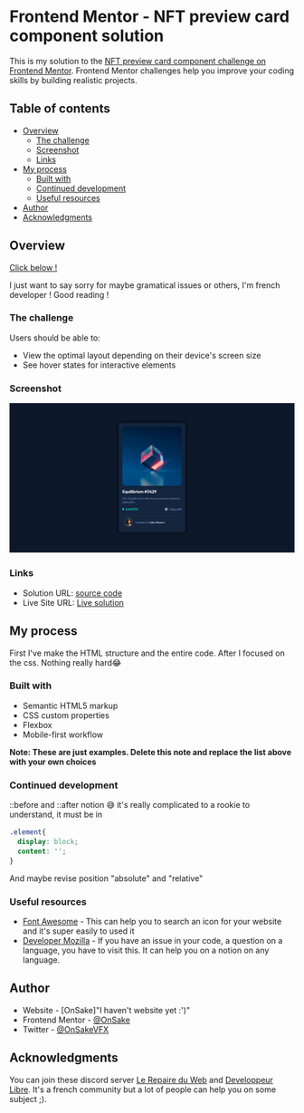 # Frontend Mentor - NFT preview card component solution

This is my solution to the [NFT preview card component challenge on Frontend Mentor](https://www.frontendmentor.io/challenges/nft-preview-card-component-SbdUL_w0U). Frontend Mentor challenges help you improve your coding skills by building realistic projects. 

## Table of contents

- [Overview](#overview)
  - [The challenge](#the-challenge)
  - [Screenshot](#screenshot)
  - [Links](#links)
- [My process](#my-process)
  - [Built with](#built-with)
  - [Continued development](#continued-development)
  - [Useful resources](#useful-resources)
- [Author](#author)
- [Acknowledgments](#acknowledgments)


## Overview
  [Click below !](#the-challenge) 

  I just want to say sorry for maybe gramatical issues or others, I'm french developer !
  Good reading !
### The challenge

Users should be able to:

- View the optimal layout depending on their device's screen size
- See hover states for interactive elements

### Screenshot

![My Solution](/design/screenshot.png)
### Links

- Solution URL: [source code](https://github.com/OnSake/nft-card)
- Live Site URL: [Live solution](https://onsake.github.io/nft-card/)

## My process
  First I've make the HTML structure and the entire code. After I focused on the css. Nothing really hard😂

### Built with

- Semantic HTML5 markup
- CSS custom properties
- Flexbox
- Mobile-first workflow

**Note: These are just examples. Delete this note and replace the list above with your own choices**

### Continued development

::before and ::after notion 😅 it's really complicated to a rookie to understand, it must be in
```css
.element{
  display: block;
  content: '';
} 
```
And maybe revise position "absolute" and "relative"

### Useful resources

- [Font Awesome](https://fontawesome.com/icons) - This can help you to search an icon for your website and it's super easily to used it
- [Developer Mozilla](https://developer.mozilla.org/fr/) - If you have an issue in your code, a question on a language, you have to visit this. It can help you on a notion on any language.

## Author

- Website - [OnSake]"I haven't website yet :')"
- Frontend Mentor - [@OnSake](https://www.frontendmentor.io/profile/OnSake)
- Twitter - [@OnSakeVFX](https://twitter.com/OnSakeVFX)
## Acknowledgments

You can join these discord server [Le Repaire du Web](https://discord.gg/TsAugAbVxf) and [Developpeur Libre](https://discord.gg/xD2j49vkPn). It's a french community but a lot of people can help you on some subject ;). 

